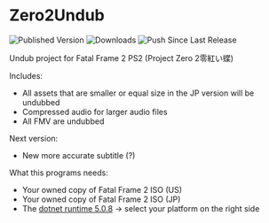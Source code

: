 # Zero2Undub
![Published Version](https://github.com/wagrenier/Zero2Undub/workflows/Publish%20New%20Version/badge.svg)
![Downloads](https://img.shields.io/github/downloads/wagrenier/zero2undub/total)
![Push Since Last Release](https://img.shields.io/github/commits-since/wagrenier/zero2undub/latest)

Undub project for Fatal Frame 2 PS2 (Project Zero 2零紅い蝶)

Includes:
* All assets that are smaller or equal size in the JP version will be undubbed
* Compressed audio for larger audio files
* All FMV are undubbed

Next version:
* New more accurate subtitle (?)

What this programs needs:
* Your owned copy of Fatal Frame 2 ISO (US)
* Your owned copy of Fatal Frame 2 ISO (JP)
* The [dotnet runtime 5.0.8](https://dotnet.microsoft.com/download/dotnet/5.0) -> select your platform on the right side
